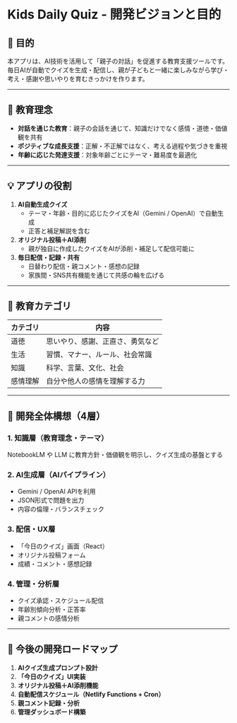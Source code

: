 # Kids Daily Quiz - 開発ビジョンと目的

## 🎯 目的

本アプリは、AI技術を活用して「親子の対話」を促進する教育支援ツールです。
毎日AIが自動でクイズを生成・配信し、親が子どもと一緒に楽しみながら学び・考え・感謝や思いやりを育むきっかけを作ります。

---

## 🌱 教育理念

- **対話を通じた教育**：親子の会話を通じて、知識だけでなく感情・道徳・価値観を共有
- **ポジティブな成長支援**：正解・不正解ではなく、考える過程や気づきを重視
- **年齢に応じた発達支援**：対象年齢ごとにテーマ・難易度を最適化

---

## 💡 アプリの役割

1. **AI自動生成クイズ**
   - テーマ・年齢・目的に応じたクイズをAI（Gemini / OpenAI）で自動生成
   - 正答と補足解説を含む
2. **オリジナル投稿＋AI添削**
   - 親が独自に作成したクイズをAIが添削・補足して配信可能に
3. **毎日配信・記録・共有**
   - 日替わり配信・親コメント・感想の記録
   - 家族間・SNS共有機能を通じて共感の輪を広げる

---

## 🧠 教育カテゴリ

| カテゴリ | 内容                             |
| -------- | -------------------------------- |
| 道徳     | 思いやり、感謝、正直さ、勇気など |
| 生活     | 習慣、マナー、ルール、社会常識   |
| 知識     | 科学、言葉、文化、社会           |
| 感情理解 | 自分や他人の感情を理解する力     |

---

## 🧭 開発全体構想（4層）

### 1. 知識層（教育理念・テーマ）

NotebookLM や LLM に教育方針・価値観を明示し、クイズ生成の基盤とする

### 2. AI生成層（AIパイプライン）

- Gemini / OpenAI APIを利用
- JSON形式で問題を出力
- 内容の倫理・バランスチェック

### 3. 配信・UX層

- 「今日のクイズ」画面（React）
- オリジナル投稿フォーム
- 成績・コメント・感想記録

### 4. 管理・分析層

- クイズ承認・スケジュール配信
- 年齢別傾向分析・正答率
- 親コメントの感情分析

---

## 🚀 今後の開発ロードマップ

1. **AIクイズ生成プロンプト設計**
2. **「今日のクイズ」UI実装**
3. **オリジナル投稿＋AI添削機能**
4. **自動配信スケジュール（Netlify Functions + Cron）**
5. **親コメント記録・分析**
6. **管理ダッシュボード構築**
